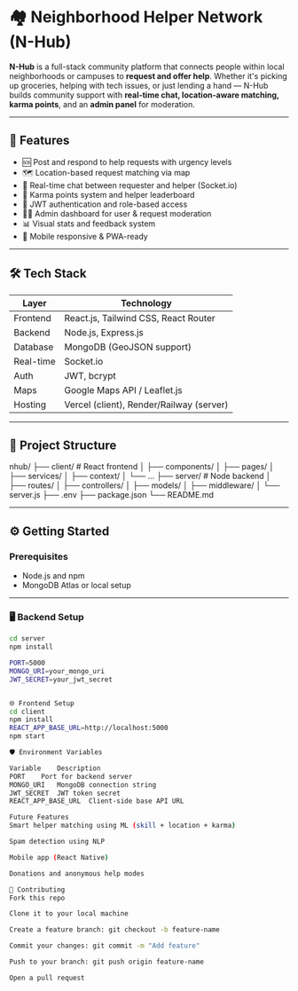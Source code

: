 # 🏘️ Neighborhood Helper Network (N-Hub)

**N-Hub** is a full-stack community platform that connects people within local neighborhoods or campuses to **request and offer help**. Whether it's picking up groceries, helping with tech issues, or just lending a hand — N-Hub builds community support with **real-time chat, location-aware matching, karma points**, and an **admin panel** for moderation.

---

## 🚀 Features

- 🆘 Post and respond to help requests with urgency levels
- 🗺️ Location-based request matching via map
- 💬 Real-time chat between requester and helper (Socket.io)
- 🏅 Karma points system and helper leaderboard
- 🔐 JWT authentication and role-based access
- 🧑‍💼 Admin dashboard for user & request moderation
- 📊 Visual stats and feedback system
- 📱 Mobile responsive & PWA-ready

---

## 🛠 Tech Stack

| Layer       | Technology                              |
|------------|------------------------------------------|
| Frontend   | React.js, Tailwind CSS, React Router     |
| Backend    | Node.js, Express.js                      |
| Database   | MongoDB (GeoJSON support)                |
| Real-time  | Socket.io                                |
| Auth       | JWT, bcrypt                              |
| Maps       | Google Maps API / Leaflet.js             |
| Hosting    | Vercel (client), Render/Railway (server) |

---

## 📁 Project Structure

nhub/
├── client/ # React frontend
│ ├── components/
│ ├── pages/
│ ├── services/
│ ├── context/
│ └── ...
├── server/ # Node backend
│ ├── routes/
│ ├── controllers/
│ ├── models/
│ ├── middleware/
│ └── server.js
├── .env
├── package.json
└── README.md


---

## ⚙️ Getting Started

### Prerequisites

- Node.js and npm
- MongoDB Atlas or local setup

---

### 🖥️ Backend Setup

```bash
cd server
npm install

PORT=5000
MONGO_URI=your_mongo_uri
JWT_SECRET=your_jwt_secret


🌐 Frontend Setup
cd client
npm install
REACT_APP_BASE_URL=http://localhost:5000
npm start

🛡️ Environment Variables

Variable	Description
PORT	Port for backend server
MONGO_URI	MongoDB connection string
JWT_SECRET	JWT token secret
REACT_APP_BASE_URL	Client-side base API URL

Future Features
Smart helper matching using ML (skill + location + karma)

Spam detection using NLP

Mobile app (React Native)

Donations and anonymous help modes

🤝 Contributing
Fork this repo

Clone it to your local machine

Create a feature branch: git checkout -b feature-name

Commit your changes: git commit -m "Add feature"

Push to your branch: git push origin feature-name

Open a pull request
